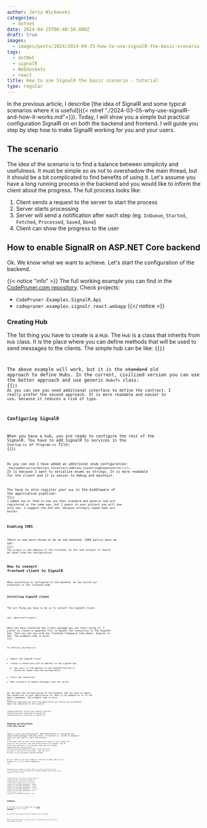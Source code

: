 ```yaml
---
author: Jerzy Wickowski
categories:
  - dotnet
date: 2024-04-25T06:40:58.000Z
draft: true
images:
  - images/posts/2024/2024-04-25-how-to-use-signalR-the-basic-scenario.jpg
tags:
  - dotNet
  - signalR
  - WebSockets
  - react
title: How to use SignalR the basic scenario - tutorial
type: regular
---
```


In the previous article, I describe [the idea of SignalR and some typical scenarios where it is useful]({{< relref "./2024-03-05-why-use-signalR-and-how-it-works.md">}}). Today, I will show you a simple but practical configuration SignalR on on both the backend and frontend. I will guide you step by step how to make SignalR working for you and your users. 

## The scenario
The idea of the scenario is to find a balance between simplicity and usefulness. It must be simple so as not to overshadow the main thread, but it should be a bit complicated to find benefits of using it. Let's assume you have a long running process in the backend and you would like to inform the client about the progress. The full process looks like:

1. Client sends a request to the server to start the process
2. Server starts processing
3. Server will send a notification after each step (eg. `InQueue`, `Started`, `Fetched`, `Processed`, `Saved`, `Done`)
4. Client can show the progress to the user

## How to enable SignalR on ASP.NET Core backend

Ok. We know what we want to achieve. Let's start the configuration of the backend.

{{< notice "info" >}}
The full working example you can find in the [CodePruner.com repository](https://github.com/jwickowski/codepruner.com/tree/master/src/codepruner.com/static/examples/CodePruner.Examples).
Check projects:
- `CodePruner.Examples.SignalR.Api`
- `codepruner.examples.signalr.react.webapp`
{{</ notice >}}

### Creating Hub
The 1st thing you have to create is a `Hub`. The `Hub` is a class that inherits from `Hub` class. It is the place where you can define methods that will be used to send messages to the clients. The simple hub can be like:
{{<code language="csharp" file="static/examples/CodePruner.Examples/CodePruner.Examples.SignalR.Api/SignalRCode/ProcessingHub.cs" >}}

The above example will work, but it is the ~~standard~~ old approach to define Hubs. In the current, civilized version you can use the better approach and use generic `Hub<T>` class:
{{<code language="csharp" file="static/examples/CodePruner.Examples/CodePruner.Examples.SignalR.Api/SignalRCode/StronglyTypedProcessingHub.cs" >}}
As you can see you need additional interface to define the contract. I really prefer the second approach. It is more readable and easier to use, because it reduces a risk of typo. 

### Configuring SignalR
When you have a hub, you are ready to configure the rest of the SignalR. You have to add SignalR to services in the `Startup.cs` or `Program.cs` file:
{{<code language="csharp" file="static/examples/CodePruner.Examples/CodePruner.Examples.SignalR.Api/Program.cs" region="register_signalR_services_enum_string_serialization" >}}

As you can see I have added an additional enum configuration: `.PayloadSerializerOptions.Converters.Add(new JsonStringEnumConverter()));`. It is because I want to serialize enums as strings. It is more readable for the client and it is easier to debug and maintain.

You have to also register your `Hub` in the middleware of the application pipeline:
{{<code language="csharp" file="static/examples/CodePruner.Examples/CodePruner.Examples.SignalR.Api/Program.cs" region="map_signalR_processing_hub" >}}
I added two of them to how you that standard and generic hub are registered in the same way, but I guess in your project you will one only one. I suggest the 2nd one, because strongly typed hubs are better.

### Enabling CORS
There is one more thing to do on the backend. CORS policy must be set:
{{<code language="csharp" file="static/examples/CodePruner.Examples/CodePruner.Examples.SignalR.Api/Program.cs" region="enable_cors" >}}
The origin is the address of the frontend. In the real project it should be taken from the configuration.

## How to connect frontend client to SignalR
When everything is configured on the backend, we can switch our attention to the frontend code.

### Installing SignalR client
The 1st thing you have to do is to install the SignalR client.
``` bash
npm i @microsoft/signalr
```

When you have installed the client package you can start using it. I prefer to create a separate file to handle the connection to the SignalR hub. Then you can use with any frontend framework like React, Angular or Vue. The example code is here:
{{<code language="javascript" file="static/examples/CodePruner.Examples/codepruner.examples.signalr.react.webapp/src/signalR/SignalRConnectionInstance.ts" >}}

In shortcut you have to:
- Import the SignalR client
- Create a connection with an address to the SignalR hub
  - the `hubUrl` is the address of the SignalR hub and it should be taken from the configuration
- Start the connection
- Add listeners to handle messages from the server

Ok. We have the initialization of the SignalR. Now you have to import the connection in your application to. Here is an example of it in the React component. The example code is here:
{{<code language="javascript" file="static/examples/CodePruner.Examples/codepruner.examples.signalr.react.webapp/src/signalR/pages/SignalR-01-Processing.tsx" region="get_signalr_connection" >}}
Fantastic! Now when you start the application you should see information about the connection in the console:
``` console
[SignalConnection] Initializing SignalR connection.
[SignalConnection] Connecting to SignalR hub
[SignalConnection] Connected to SignalR hub
```

### Sending notifications from the server
There is only one missing part. When everything is configured you should send message from the server. To achieve it, create an endpoint that will be used to start the process:
{{<code language="csharp"  file="static/examples/CodePruner.Examples/CodePruner.Examples.SignalR.Api/Program.cs" region="file_processing_sync_endpoint" >}}
It imitates long run task. After sending the request it will change the status of the "process" and send notifications vis SignalR.
You can notice how `IHubContext` is configured. When you use strongly typed hubs you should inject `IHubContext<StronglyTypedProcessingHub, IProcessingClient>` instead of `IHubContext<ProcessingHub>`. Then you will be able to use previously defined  methods.

We just need to call this endpoint from the frontend. Here is an example of it in the React component::
{{<code language="tsx" file="static/examples/CodePruner.Examples/codepruner.examples.signalr.react.webapp/src/signalR/pages/SignalR-01-Processing.tsx" region="invoke_server_processing" >}}

Fantastic! Our example is ready. When you run the application and click the button you should see the information about the process in the console. It looks like:

``` console
[SignalConnection] Initializing SignalR connection.
[SignalConnection] Connecting to SignalR hub
[SignalConnection] Connected to SignalR hub
[Click] Sending request to start processing.
c32a0e10-7fc9-4179-9680-7063628d56c0 - InQueue
c32a0e10-7fc9-4179-9680-7063628d56c0 - Started
c32a0e10-7fc9-4179-9680-7063628d56c0 - Fetched
c32a0e10-7fc9-4179-9680-7063628d56c0 - Processed
c32a0e10-7fc9-4179-9680-7063628d56c0 - Saved
[Click] Request is done
c32a0e10-7fc9-4179-9680-7063628d56c0 - Done
```
## Summary

If you want to try the example you can [clone the code](https://github.com/jwickowski/codepruner.com/tree/master/src/codepruner.com/static/examples/CodePruner.Examples) and run it locally.

Do you have any questions about SignalR? Just ask below.

What is the next topic you would like to read about? Let me know in the comments bellow.
